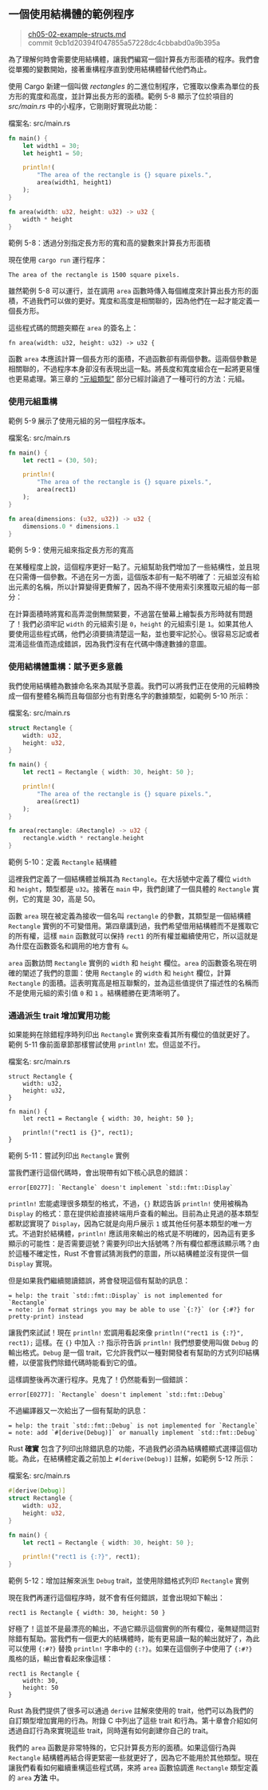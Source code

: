 ## 一個使用結構體的範例程序

> [ch05-02-example-structs.md](https://github.com/rust-lang/book/blob/master/src/ch05-02-example-structs.md)
> <br>
> commit 9cb1d20394f047855a57228dc4cbbabd0a9b395a

為了理解何時會需要使用結構體，讓我們編寫一個計算長方形面積的程序。我們會從單獨的變數開始，接著重構程序直到使用結構體替代他們為止。

使用 Cargo 新建一個叫做 *rectangles* 的二進位制程序，它獲取以像素為單位的長方形的寬度和高度，並計算出長方形的面積。範例 5-8 顯示了位於項目的 *src/main.rs* 中的小程序，它剛剛好實現此功能：

<span class="filename">檔案名: src/main.rs</span>

```rust
fn main() {
    let width1 = 30;
    let height1 = 50;

    println!(
        "The area of the rectangle is {} square pixels.",
        area(width1, height1)
    );
}

fn area(width: u32, height: u32) -> u32 {
    width * height
}
```

<span class="caption">範例 5-8：透過分別指定長方形的寬和高的變數來計算長方形面積</span>

現在使用 `cargo run` 運行程序：

```text
The area of the rectangle is 1500 square pixels.
```

雖然範例 5-8 可以運行，並在調用 `area` 函數時傳入每個維度來計算出長方形的面積，不過我們可以做的更好。寬度和高度是相關聯的，因為他們在一起才能定義一個長方形。

這些程式碼的問題突顯在 `area` 的簽名上：

```rust,ignore
fn area(width: u32, height: u32) -> u32 {
```

函數 `area` 本應該計算一個長方形的面積，不過函數卻有兩個參數。這兩個參數是相關聯的，不過程序本身卻沒有表現出這一點。將長度和寬度組合在一起將更易懂也更易處理。第三章的 [“元組類型”][the-tuple-type] 部分已經討論過了一種可行的方法：元組。

### 使用元組重構

範例 5-9 展示了使用元組的另一個程序版本。

<span class="filename">檔案名: src/main.rs</span>

```rust
fn main() {
    let rect1 = (30, 50);

    println!(
        "The area of the rectangle is {} square pixels.",
        area(rect1)
    );
}

fn area(dimensions: (u32, u32)) -> u32 {
    dimensions.0 * dimensions.1
}
```

<span class="caption">範例 5-9：使用元組來指定長方形的寬高</span>

在某種程度上說，這個程序更好一點了。元組幫助我們增加了一些結構性，並且現在只需傳一個參數。不過在另一方面，這個版本卻有一點不明確了：元組並沒有給出元素的名稱，所以計算變得更費解了，因為不得不使用索引來獲取元組的每一部分：

在計算面積時將寬和高弄混倒無關緊要，不過當在螢幕上繪製長方形時就有問題了！我們必須牢記 `width` 的元組索引是 `0`，`height` 的元組索引是 `1`。如果其他人要使用這些程式碼，他們必須要搞清楚這一點，並也要牢記於心。很容易忘記或者混淆這些值而造成錯誤，因為我們沒有在代碼中傳達數據的意圖。

### 使用結構體重構：賦予更多意義

我們使用結構體為數據命名來為其賦予意義。我們可以將我們正在使用的元組轉換成一個有整體名稱而且每個部分也有對應名字的數據類型，如範例 5-10 所示：

<span class="filename">檔案名: src/main.rs</span>

```rust
struct Rectangle {
    width: u32,
    height: u32,
}

fn main() {
    let rect1 = Rectangle { width: 30, height: 50 };

    println!(
        "The area of the rectangle is {} square pixels.",
        area(&rect1)
    );
}

fn area(rectangle: &Rectangle) -> u32 {
    rectangle.width * rectangle.height
}
```

<span class="caption">範例 5-10：定義 `Rectangle` 結構體</span>

這裡我們定義了一個結構體並稱其為 `Rectangle`。在大括號中定義了欄位 `width` 和 `height`，類型都是 `u32`。接著在 `main` 中，我們創建了一個具體的 `Rectangle` 實例，它的寬是 30，高是 50。

函數 `area` 現在被定義為接收一個名叫 `rectangle` 的參數，其類型是一個結構體 `Rectangle` 實例的不可變借用。第四章講到過，我們希望借用結構體而不是獲取它的所有權，這樣 `main` 函數就可以保持 `rect1` 的所有權並繼續使用它，所以這就是為什麼在函數簽名和調用的地方會有 `&`。

`area` 函數訪問 `Rectangle` 實例的 `width` 和 `height` 欄位。`area` 的函數簽名現在明確的闡述了我們的意圖：使用 `Rectangle` 的 `width` 和 `height` 欄位，計算 `Rectangle` 的面積。這表明寬高是相互聯繫的，並為這些值提供了描述性的名稱而不是使用元組的索引值 `0` 和 `1` 。結構體勝在更清晰明了。

### 通過派生 trait 增加實用功能

如果能夠在除錯程序時列印出 `Rectangle` 實例來查看其所有欄位的值就更好了。範例 5-11 像前面章節那樣嘗試使用 `println!` 宏。但這並不行。

<span class="filename">檔案名: src/main.rs</span>

```rust,ignore,does_not_compile
struct Rectangle {
    width: u32,
    height: u32,
}

fn main() {
    let rect1 = Rectangle { width: 30, height: 50 };

    println!("rect1 is {}", rect1);
}
```

<span class="caption">範例 5-11：嘗試列印出 `Rectangle` 實例</span>

當我們運行這個代碼時，會出現帶有如下核心訊息的錯誤：

```text
error[E0277]: `Rectangle` doesn't implement `std::fmt::Display`
```

`println!` 宏能處理很多類型的格式，不過，`{}` 默認告訴 `println!` 使用被稱為 `Display` 的格式：意在提供給直接終端用戶查看的輸出。目前為止見過的基本類型都默認實現了 `Display`，因為它就是向用戶展示 `1` 或其他任何基本類型的唯一方式。不過對於結構體，`println!` 應該用來輸出的格式是不明確的，因為這有更多顯示的可能性：是否需要逗號？需要列印出大括號嗎？所有欄位都應該顯示嗎？由於這種不確定性，Rust 不會嘗試猜測我們的意圖，所以結構體並沒有提供一個 `Display` 實現。

但是如果我們繼續閱讀錯誤，將會發現這個有幫助的訊息：

```text
= help: the trait `std::fmt::Display` is not implemented for `Rectangle`
= note: in format strings you may be able to use `{:?}` (or {:#?} for pretty-print) instead
```

讓我們來試試！現在 `println!` 宏調用看起來像 `println!("rect1 is {:?}", rect1);` 這樣。在 `{}` 中加入 `:?` 指示符告訴 `println!` 我們想要使用叫做 `Debug` 的輸出格式。`Debug` 是一個 trait，它允許我們以一種對開發者有幫助的方式列印結構體，以便當我們除錯代碼時能看到它的值。

這樣調整後再次運行程序。見鬼了！仍然能看到一個錯誤：

```text
error[E0277]: `Rectangle` doesn't implement `std::fmt::Debug`
```

不過編譯器又一次給出了一個有幫助的訊息：

```text
= help: the trait `std::fmt::Debug` is not implemented for `Rectangle`
= note: add `#[derive(Debug)]` or manually implement `std::fmt::Debug`
```

Rust **確實** 包含了列印出除錯訊息的功能，不過我們必須為結構體顯式選擇這個功能。為此，在結構體定義之前加上 `#[derive(Debug)]` 註解，如範例 5-12 所示：

<span class="filename">檔案名: src/main.rs</span>

```rust
#[derive(Debug)]
struct Rectangle {
    width: u32,
    height: u32,
}

fn main() {
    let rect1 = Rectangle { width: 30, height: 50 };

    println!("rect1 is {:?}", rect1);
}
```

<span class="caption">範例 5-12：增加註解來派生 `Debug` trait，並使用除錯格式列印 `Rectangle` 實例</span>

現在我們再運行這個程序時，就不會有任何錯誤，並會出現如下輸出：

```text
rect1 is Rectangle { width: 30, height: 50 }
```

好極了！這並不是最漂亮的輸出，不過它顯示這個實例的所有欄位，毫無疑問這對除錯有幫助。當我們有一個更大的結構體時，能有更易讀一點的輸出就好了，為此可以使用 `{:#?}` 替換 `println!` 字串中的 `{:?}`。如果在這個例子中使用了 `{:#?}` 風格的話，輸出會看起來像這樣：

```text
rect1 is Rectangle {
    width: 30,
    height: 50
}
```

Rust 為我們提供了很多可以通過 `derive` 註解來使用的 trait，他們可以為我們的自訂類型增加實用的行為。附錄 C 中列出了這些 trait 和行為。第十章會介紹如何透過自訂行為來實現這些 trait，同時還有如何創建你自己的 trait。

我們的 `area` 函數是非常特殊的，它只計算長方形的面積。如果這個行為與 `Rectangle` 結構體再結合得更緊密一些就更好了，因為它不能用於其他類型。現在讓我們看看如何繼續重構這些程式碼，來將 `area` 函數協調進 `Rectangle` 類型定義的 `area` **方法** 中。

[the-tuple-type]: ch03-02-data-types.html#the-tuple-type

